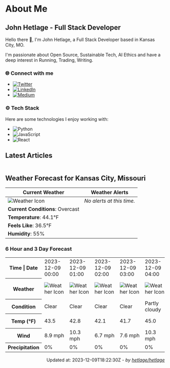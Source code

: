 # About Me

## John Hetlage - Full Stack Developer

Hello there 👋, I'm John Hetlage, a Full Stack Developer based in Kansas City, MO. 

I'm passionate about Open Source, Sustainable Tech, AI Ethics and have a deep interest in Running, Trading, Writing.

### 🌐 Connect with me
- [![Twitter](https://img.shields.io/badge/Twitter-1DA1F2?style=for-the-badge&logo=twitter&logoColor=white)](https://twitter.com/j_hetlage)
- [![LinkedIn](https://img.shields.io/badge/LinkedIn-0077B5?style=for-the-badge&logo=linkedin&logoColor=white)](https://linkedin.com/in/john-hetlage)
- [![Medium](https://img.shields.io/badge/Medium-12100E?style=for-the-badge&logo=medium&logoColor=white)](https://medium.com/@jhetlage)

### ⚙️ Tech Stack
Here are some technologies I enjoy working with:
- ![Python](https://img.shields.io/badge/-Python-05122A?style=flat&logo=Python)
- ![JavaScript](https://img.shields.io/badge/-JavaScript-05122A?style=flat&logo=JavaScript)
- ![React](https://img.shields.io/badge/-React-05122A?style=flat&logo=React)


## Latest Articles

<table>
  <tbody></tbody>
</table>


## Weather Forecast for Kansas City, Missouri

| **Current Weather** | **Weather Alerts** |
|---------------------|--------------------|
| ![Weather Icon](https://cdn.weatherapi.com/weather/64x64/day/122.png) |  _No alerts at this time._  |
| **Current Conditions**: Overcast |  | 
| **Temperature**: 44.1°F |  |
| **Feels Like**: 36.5°F |  |
| **Humidity**: 55% | |

### 6 Hour and 3 Day Forecast

<table>
  <tbody>  
    <tr><th>Time | Date</th><td>2023-12-09 00:00</td><td>2023-12-09 01:00</td><td>2023-12-09 02:00</td><td>2023-12-09 03:00</td><td>2023-12-09 04:00</td><td>2023-12-09 05:00</td><td>2023-12-09</td><td>2023-12-10</td><td>2023-12-11</td></tr>
    <tr><th>Weather</th><td><img src="https://cdn.weatherapi.com/weather/64x64/night/113.png" alt="Weather Icon"></td><td><img src="https://cdn.weatherapi.com/weather/64x64/night/113.png" alt="Weather Icon"></td><td><img src="https://cdn.weatherapi.com/weather/64x64/night/113.png" alt="Weather Icon"></td><td><img src="https://cdn.weatherapi.com/weather/64x64/night/113.png" alt="Weather Icon"></td><td><img src="https://cdn.weatherapi.com/weather/64x64/night/116.png" alt="Weather Icon"></td><td><img src="https://cdn.weatherapi.com/weather/64x64/night/116.png" alt="Weather Icon"></td>
    <td><img src="https://cdn.weatherapi.com/weather/64x64/day/113.png" alt="Weather Icons"</td><td><img src="https://cdn.weatherapi.com/weather/64x64/day/116.png" alt="Weather Icons"</td><td><img src="https://cdn.weatherapi.com/weather/64x64/day/113.png" alt="Weather Icons"</td></tr>
    <tr><th>Condition</th><td>Clear</td><td>Clear</td><td>Clear</td><td>Clear</td><td>Partly cloudy</td><td>Partly cloudy</td>
    <td>Sunny</td><td>Partly cloudy</td><td>Sunny</td></tr>
    <tr><th>Temp (°F)</th><td>43.5</td><td>42.8</td><td>42.1</td><td>41.7</td><td>45.0</td><td>43.9</td>
    <td>49.3° / 37.0°F</td><td>43.2° / 26.6°F</td><td>49.4° / 30.7°F</td></tr>
    <tr><th>Wind</th><td>8.9 mph</td><td>10.3 mph</td><td>6.7 mph</td><td>7.6 mph</td><td>10.3 mph</td><td>7.8 mph</td>
    <td>18.3 mph</td><td>14.3 mph</td><td>7.8 mph</td></tr>
    <tr><th>Precipitation</th><td>0%</td><td>0%</td><td>0%</td><td>0%</td><td>0%</td><td>0%</td>
    <td>0%</td><td>0%</td><td>0%</td></tr>
  </tbody>
</table>

<div align="right">

Updated at: 2023-12-09T18:22:30Z - *by [hetlage/hetlage](https://github.com/hetlage/hetlage)*

</div>

